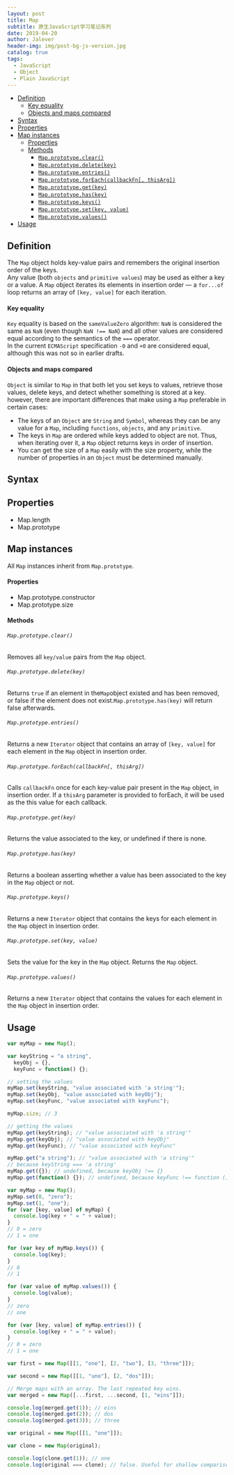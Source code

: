 ```yaml
---
layout: post
title: Map
subtitle: 原生JavaScript学习笔记系列
date: 2019-04-20
author: Jalever
header-img: img/post-bg-js-version.jpg
catalog: true
tags:
  - JavaScript
  - Object
  - Plain JavaScript
---
```


- [Definition](#definition)
    - [Key equality](#key-equality)
    - [Objects and maps compared](#objects-and-maps-compared)
- [Syntax](#syntax)
- [Properties](#properties)
- [Map instances](#map-instances)
    - [Properties](#properties-1)
    - [Methods](#methods)
        - [`Map.prototype.clear()`<br/>](#mapprototypeclearbr)
        - [`Map.prototype.delete(key)` <br/>](#mapprototypedeletekey-br)
        - [`Map.prototype.entries()`<br/>](#mapprototypeentriesbr)
        - [`Map.prototype.forEach(callbackFn[, thisArg])`<br/>](#mapprototypeforeachcallbackfn-thisargbr)
        - [`Map.prototype.get(key)`<br/>](#mapprototypegetkeybr)
        - [`Map.prototype.has(key)`<br/>](#mapprototypehaskeybr)
        - [`Map.prototype.keys()`<br/>](#mapprototypekeysbr)
        - [`Map.prototype.set(key, value)`<br/>](#mapprototypesetkey-valuebr)
        - [`Map.prototype.values()`<br/>](#mapprototypevaluesbr)
- [Usage](#usage)

## Definition

The `Map` object holds key-value pairs and remembers the original insertion order of the keys.<br>
Any value (both `objects` and `primitive values`) may be used as either a key or a value.
A `Map` object iterates its elements in insertion order — a `for...of` loop returns an array of `[key, value]` for each iteration.

#### Key equality

`Key` equality is based on the `sameValueZero` algorithm: `NaN` is considered the same as `NaN` (even though `NaN !== NaN`) and all other values are considered equal according to the semantics of the `===` operator.<br>
In the current `ECMAScript` specification `-0` and `+0` are considered equal, although this was not so in earlier drafts.

#### Objects and maps compared

`Object` is similar to `Map` in that both let you set keys to values, retrieve those values, delete keys, and detect whether something is stored at a key.<br>
however, there are important differences that make using a `Map` preferable in certain cases:

- The keys of an `Object` are `String` and `Symbol`, whereas they can be any value for a `Map`, including `functions`, `objects`, and any `primitive`.
- The keys in `Map` are ordered while keys added to object are not. Thus, when iterating over it, a `Map` object returns keys in order of insertion.
- You can get the size of a `Map` easily with the size property, while the number of properties in an `Object` must be determined manually.

## Syntax

## Properties

- Map.length
- Map.prototype

## Map instances

All `Map` instances inherit from `Map.prototype`.

#### Properties

- Map.prototype.constructor
- Map.prototype.size

#### Methods

###### `Map.prototype.clear()`<br/>
  Removes all `key/value` pairs from the `Map` object.

###### `Map.prototype.delete(key)` <br/> 
  Returns `true` if an element in the`Map`object existed and has been removed, or false if the element does not exist.`Map.prototype.has(key)` will return false afterwards.

###### `Map.prototype.entries()`<br/>
  Returns a new `Iterator` object that contains an array of `[key, value]` for each element in the `Map` object in insertion order.

###### `Map.prototype.forEach(callbackFn[, thisArg])`<br/>
  Calls `callbackFn` once for each key-value pair present in the `Map` object, in insertion order. If a `thisArg` parameter is provided to forEach, it will be used as the this value for each callback.

###### `Map.prototype.get(key)`<br/>
  Returns the value associated to the key, or undefined if there is none.

###### `Map.prototype.has(key)`<br/>
  Returns a boolean asserting whether a value has been associated to the key in the `Map` object or not.

###### `Map.prototype.keys()`<br/>
  Returns a new `Iterator` object that contains the keys for each element in the `Map` object in insertion order.

###### `Map.prototype.set(key, value)`<br/>
  Sets the value for the key in the `Map` object. Returns the `Map` object.
  
###### `Map.prototype.values()`<br/>
  Returns a new `Iterator` object that contains the values for each element in the `Map` object in insertion order.

## Usage

```javascript
var myMap = new Map();

var keyString = "a string",
  keyObj = {},
  keyFunc = function() {};

// setting the values
myMap.set(keyString, "value associated with 'a string'");
myMap.set(keyObj, "value associated with keyObj");
myMap.set(keyFunc, "value associated with keyFunc");

myMap.size; // 3

// getting the values
myMap.get(keyString); // "value associated with 'a string'"
myMap.get(keyObj); // "value associated with keyObj"
myMap.get(keyFunc); // "value associated with keyFunc"

myMap.get("a string"); // "value associated with 'a string'"
// because keyString === 'a string'
myMap.get({}); // undefined, because keyObj !== {}
myMap.get(function() {}); // undefined, because keyFunc !== function () {}

var myMap = new Map();
myMap.set(0, "zero");
myMap.set(1, "one");
for (var [key, value] of myMap) {
  console.log(key + " = " + value);
}
// 0 = zero
// 1 = one

for (var key of myMap.keys()) {
  console.log(key);
}
// 0
// 1

for (var value of myMap.values()) {
  console.log(value);
}
// zero
// one

for (var [key, value] of myMap.entries()) {
  console.log(key + " = " + value);
}
// 0 = zero
// 1 = one

var first = new Map([[1, "one"], [2, "two"], [3, "three"]]);

var second = new Map([[1, "uno"], [2, "dos"]]);

// Merge maps with an array. The last repeated key wins.
var merged = new Map([...first, ...second, [1, "eins"]]);

console.log(merged.get(1)); // eins
console.log(merged.get(2)); // dos
console.log(merged.get(3)); // three

var original = new Map([[1, "one"]]);

var clone = new Map(original);

console.log(clone.get(1)); // one
console.log(original === clone); // false. Useful for shallow comparison
```
